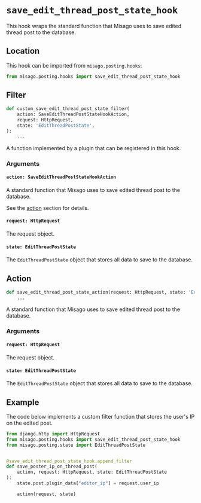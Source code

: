 # `save_edit_thread_post_state_hook`

This hook wraps the standard function that Misago uses to save edited thread post to the database.


## Location

This hook can be imported from `misago.posting.hooks`:

```python
from misago.posting.hooks import save_edit_thread_post_state_hook
```


## Filter

```python
def custom_save_edit_thread_post_state_filter(
    action: SaveEditThreadPostStateHookAction,
    request: HttpRequest,
    state: 'EditThreadPostState',
):
    ...
```

A function implemented by a plugin that can be registered in this hook.


### Arguments

#### `action: SaveEditThreadPostStateHookAction`

A standard function that Misago uses to save edited thread post to the database.

See the [action](#action) section for details.


#### `request: HttpRequest`

The request object.


#### `state: EditThreadPostState`

The `EditThreadPostState` object that stores all data to save to the database.


## Action

```python
def save_edit_thread_post_state_action(request: HttpRequest, state: 'EditThreadPostState'):
    ...
```

A standard function that Misago uses to save edited thread post to the database.


### Arguments

#### `request: HttpRequest`

The request object.


#### `state: EditThreadPostState`

The `EditThreadPostState` object that stores all data to save to the database.


## Example

The code below implements a custom filter function that stores the user's IP on the edited post.

```python
from django.http import HttpRequest
from misago.posting.hooks import save_edit_thread_post_state_hook
from misago.posting.state import EditThreadPostState


@save_edit_thread_post_state_hook.append_filter
def save_poster_ip_on_thread_post(
    action, request: HttpRequest, state: EditThreadPostState
):
    state.post.plugin_data["editor_ip"] = request.user_ip

    action(request, state)
```